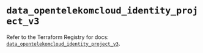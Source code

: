 # `data_opentelekomcloud_identity_project_v3`

Refer to the Terraform Registry for docs: [`data_opentelekomcloud_identity_project_v3`](https://registry.terraform.io/providers/opentelekomcloud/opentelekomcloud/1.36.37/docs/data-sources/identity_project_v3).
